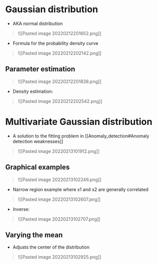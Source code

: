 # Gaussian distribution
- AKA normal distribution
>![[Pasted image 20220212201652.png]]
- Formula for the probability density curve
>![[Pasted image 20220212202142.png]]
## Parameter estimation
>![[Pasted image 20220212201838.png]]
- Density estimation:
>![[Pasted image 20220212202542.png]]
# Multivariate Gaussian distribution
- A solution to the fitting problem in [[Anomaly_detection#Anomaly detection weaknesses]]
>![[Pasted image 20220213101912.png]]
## Graphical examples
>![[Pasted image 20220213102246.png]]
- Narrow region example where x1 and x2 are generally correlated
>![[Pasted image 20220213102607.png]]
- Inverse:
>![[Pasted image 20220213102707.png]]
## Varying the mean
- Adjusts the center of the distribution
>![[Pasted image 20220213102925.png]]